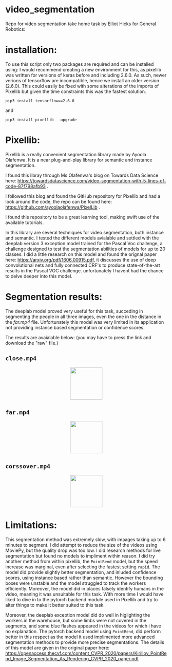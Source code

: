 # video_segmentation
 Repo for video segmentation take home task by Elliot Hicks for General Robotics:

# installation:

To use this script only two packages are required and can be installed using:
I would recommend creating a new environment for this, as pixellib was written for versions of keras before and including 2.6.0. As such, newer verions of tensorflow are incompatible, hence we install an older version (2.6.0). This could easily be fixed with some alterations of the imports of Pixellib but given the time constraints this was the fastest solution. 

`pip3 install tensorflow==2.6.0`

and 

`pip3 install pixellib --upgrade`

# Pixellib:
Pixellib is a really convenient segmentation library made by Ayoola Olafenwa. It is a near plug-and-play library for semantic and instance segmentation. 

I found this libray through Ms Olafenwa's blog on Towards Data Science here:  https://towardsdatascience.com/video-segmentation-with-5-lines-of-code-87f798afb93 .

I followed this blog and found the GitHub repository for Pixellib and had a look around the code, the repo can be found here:  https://github.com/ayoolaolafenwa/PixelLib .


I found this repository to be a great learning tool, making swift use of the available tutorials. 

In this library are several techniques for video segmentation, both instance and semantic. I tested the different models avialable and settled with the deeplab version 3 exception model trained for the Pascal Voc challenge, a challenge designed to test the segmentation abilities of models for up to 20 classes. I did a little research on this model and found the orignal paper here:  https://arxiv.org/pdf/1606.00915.pdf, it discusses the use of deep convolutional nets and fully connected CRF's to produce state-of-the-art results in the Pascal VOC challenge. unfortunately I havent had the chance to delve deeper into this model.


# Segmentation results:

The deeplab model proved very useful for this task, succeding in segmenting the people in all three images, even the one in the distance in the *far.mp4* file. Unfortunately this model was very limited in its application not providing instance based segmentation or confidence scores.

The results are avaialable below:
(you may have to press the link and download the "raw" file.)

## `close.mp4`
<p align="center">
  <img width="100" height="100" src="https://github.com/elliot-hicks/video_segmentation/blob/main/segmented_close.mp4">
</p>


## `far.mp4`
<p align="center">
  <img width="100" height="100" src="https://github.com/elliot-hicks/video_segmentation/blob/main/segmented_far.mp4">
</p>

## `corssover.mp4`
<p align="center">
  <img width="100" height="100" src="https://github.com/elliot-hicks/video_segmentation/blob/main/segmented_corssover.mp4">
</p>



# Limitations:

This segmentation method was extremely slow, with imaages taking up to 6 minutes to segment. I did attempt to reduce the size of the videos using MoviePy, but the quality drop was too low. I did research methods for live segmentation but found no models to impliment within reason. I did try another method from within pixellib, the `PointRend` model, but the speed increase was marginal, even after selecting the fastest setting `rapid`. The model did provide slightly better segmentation, and inluded confidence scores, using instance based rather than semantic. However the bounding boxes were unstable and the model struggled to track the workers efficiently. Moreover, the model did in places falsely identify humans in the video, meaning it was unsuitable for this task. With more time I would have liked to dive in to the pytorch backend module used in Pixellib and try to alter things to make it better suited to this task.

Moreover, the deeplab exception model did do well in higlighting the workers in the warehouse, but some limbs were not covered in the segments, and some blue flashes appeared in the videos for which i have no explanation.  The pytorch backend model using `PointRend`, did perform better in this respect as the model it used implimented more advanced segmentation methods to provide more precise segmentations. The details of this model are given in the original paper here: https://openaccess.thecvf.com/content_CVPR_2020/papers/Kirillov_PointRend_Image_Segmentation_As_Rendering_CVPR_2020_paper.pdf
